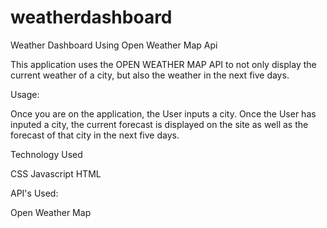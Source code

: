 # weatherdashboard
Weather Dashboard Using Open Weather Map Api

This application uses the OPEN WEATHER MAP API to not only display the current weather of a city, but also the weather in the next five days.

Usage:

Once you are on the application, the User inputs a city. Once the User has inputed a city, the current forecast is displayed on the site as well as the forecast of that city in the next five days. 

Technology Used

CSS
Javascript
HTML

API's Used:

Open Weather Map

